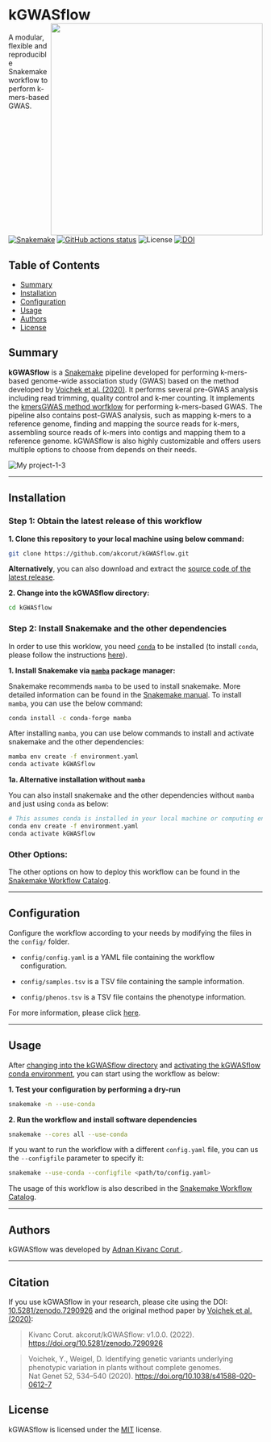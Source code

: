 
# kGWASflow <img align="right" width="420" src="https://user-images.githubusercontent.com/42179487/194161153-cc832e57-dd03-481b-8eed-34cb13ba3097.png">

A modular, flexible and reproducible Snakemake workflow to perform k-mers-based GWAS.

[![Snakemake](https://img.shields.io/badge/snakemake-≥7.25-blue.svg)](https://snakemake.github.io)
[![GitHub actions status](https://github.com/akcorut/kGWASflow/workflows/Tests/badge.svg?branch=main)](https://github.com/akcorut/kGWASflow/actions)
![License](https://img.shields.io/badge/license-MIT-blue.svg)
[![DOI](https://zenodo.org/badge/421139649.svg)](https://zenodo.org/badge/latestdoi/421139649)

## Table of Contents

* [Summary](#summary)
* [Installation](#installation)
* [Configuration](#configuration)
* [Usage](#usage)
* [Authors](#authors)
* [License](#license)

## Summary

**kGWASflow** is a [Snakemake](https://snakemake.github.io) pipeline developed for performing k-mers-based genome-wide association study (GWAS) based on the method developed by [Voichek et al. (2020)](https://www.nature.com/articles/s41588-020-0612-7). It performs several pre-GWAS analysis including read trimming, quality control and k-mer counting. It implements the [kmersGWAS method worfklow](https://github.com/voichek/kmersGWAS/blob/master/manual.pdf) for performing k-mers-based GWAS. The pipeline also contains post-GWAS analysis, such as mapping k-mers to a reference genome, finding and mapping the source reads for k-mers, assembling source reads of k-mers into contigs and mapping them to a reference genome. kGWASflow is also highly customizable and offers users multiple options to choose from depends on their needs.

![My project-1-3](https://user-images.githubusercontent.com/42179487/198741149-406abb40-5d1c-4ed0-9a2f-1c6fd9ebed3c.png)

___________

## Installation

### Step 1: Obtain the latest release of this workflow

**1. Clone this repository to your local machine using below command:**

```bash
git clone https://github.com/akcorut/kGWASflow.git
```

**Alternatively**, you can also download and extract the [source code of the latest release](https://github.com/akcorut/kGWASflow/releases).

**2. Change into the kGWASflow directory:**

```bash
cd kGWASflow
```

### Step 2: Install Snakemake and the other dependencies

In order to use this worklow, you need [`conda`](https://docs.conda.io/projects/conda/en/latest/user-guide/install/index.html) to be installed (to install `conda`, please follow the instructions [here](https://docs.conda.io/projects/conda/en/latest/user-guide/install/index.html)).

**1. Install Snakemake via [`mamba`](https://github.com/mamba-org/mamba) package manager:**

Snakemake recommends `mamba` to be used to install snakemake. More detailed information can be found in the [Snakemake manual](https://snakemake.readthedocs.io/en/stable/getting_started/installation.html). To install `mamba`, you can use the below command:

```bash
conda install -c conda-forge mamba
```

After installing `mamba`, you can use below commands to install and activate snakemake and the other dependencies:

```bash
mamba env create -f environment.yaml
conda activate kGWASflow
```

**1a. Alternative installation without `mamba`** 

You can also install snakemake and the other dependencies without `mamba` and just using `conda` as below:

```bash
# This assumes conda is installed in your local machine or computing environment
conda env create -f environment.yaml
conda activate kGWASflow
```

### Other Options: 

The other options on how to deploy this workflow can be found in the [Snakemake Workflow Catalog](https://snakemake.github.io/snakemake-workflow-catalog/?usage=akcorut%2FkGWASflow).

___________

## Configuration

Configure the workflow according to your needs by modifying the files in the `config/` folder.

- `config/config.yaml` is a YAML file containing the workflow configuration.

- `config/samples.tsv` is a TSV file containing the sample information.

- `config/phenos.tsv` is a TSV file contains the phenotype information.

For more information, please click [here](https://github.com/akcorut/kGWASflow/tree/main/config#configuration-settings).

___________

## Usage

After [changing into the kGWASflow directory](https://github.com/akcorut/kGWASflow#step-1-obtain-the-latest-release-of-this-workflow) and [activating the kGWASflow conda environment](https://github.com/akcorut/kGWASflow#step-2-install-snakemake-and-the-other-dependencies), you can start using the workflow as below:

**1. Test your configuration by performing a dry-run**

```bash
snakemake -n --use-conda 
```

**2. Run the workflow and install software dependencies**

```bash
snakemake --cores all --use-conda
```

If you want to run the workflow with a different `config.yaml` file, you can us the `--configfile` parameter to specify it:

```bash
snakemake --use-conda --configfile <path/to/config.yaml>
```

The usage of this workflow is also described in the [Snakemake Workflow Catalog](https://snakemake.github.io/snakemake-workflow-catalog/?usage=akcorut%2FkGWASflow).

___________

## Authors

kGWASflow was developed by [Adnan Kivanc Corut ](https://www.github.com/akcorut).

___________

## Citation

If you use kGWASflow in your research, please cite using the DOI: [10.5281/zenodo.7290926](https://doi.org/10.5281/zenodo.7290926 ) and the original method paper by [Voichek et al. (2020)](https://www.nature.com/articles/s41588-020-0612-7):

> Kivanc Corut. akcorut/kGWASflow: v1.0.0. (2022). 
> https://doi.org/10.5281/zenodo.7290926 

> Voichek, Y., Weigel, D. Identifying genetic variants underlying phenotypic variation in plants without complete genomes.  
> Nat Genet 52, 534–540 (2020). https://doi.org/10.1038/s41588-020-0612-7

## License
kGWASflow is licensed under the [MIT](LICENSE.md) license.
